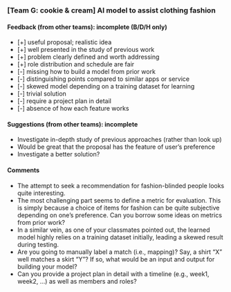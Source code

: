 ### [Team G: cookie & cream] AI model to assist clothing fashion 

#### Feedback (from other teams): incomplete (B/D/H only) 
- [+] useful proposal; realistic idea
- [+] well presented in the study of previous work
- [+] problem clearly defined and worth addressing
- [+] role distribution and schedule are fair
- [-] missing how to build a model from prior work
- [-] distinguishing points compared to similar apps or service
- [-] skewed model depending on a training dataset for learning
- [-] trivial solution
- [-] require a project plan in detail
- [-] absence of how each feature works

#### Suggestions (from other teams): incomplete
* Investigate in-depth study of previous approaches (rather than look up)
* Would be great that the proposal has the feature of user’s preference
* Investigate a better solution?

#### Comments
* The attempt to seek a recommendation for fashion-blinded people looks quite interesting.
* The most challenging part seems to define a metric for evaluation.
  This is simply because a choice of items for fashion can be quite subjective depending
  on one’s preference. Can you borrow some ideas on metrics from prior work?
* In a similar vein, as one of your classmates pointed out, the learned model 
  highly relies on a training dataset initially, leading a skewed result during testing.
* Are you going to manually label a match (i.e., mapping)? 
  Say, a shirt “X” well matches a skirt “Y”?
  If so, what would be an input and output for building your model?
 * Can you provide a project plan in detail with a timeline 
   (e.g., week1, week2, ...) as well as members and roles?
